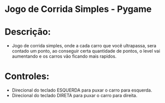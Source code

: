 # Jogo de Corrida Simples  - Pygame


# Descrição:
 - Jogo de corrida simples, onde a cada carro que você ultrapassa, sera contado um ponto, ao conseguir
 certa quantidade de pontos, o level vai aumentando e os carros vão ficando mais rapidos.
 
# Controles:
 - Direcional do teclado ESQUERDA para puxar o carro para esquerda.
 - Direcional do teclado DIRETA para puxar o carro para direita.
    
